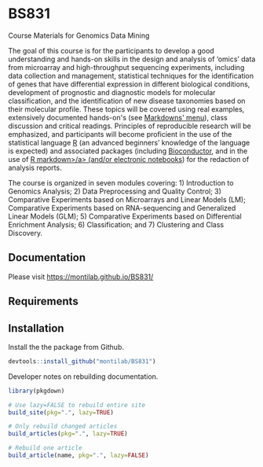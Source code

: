 # BS831
Course Materials for Genomics Data Mining

The goal of this course is for the participants to develop a good
understanding and hands-on skills in the design and analysis of
‘omics’ data from microarray and high-throughput sequencing
experiments, including data collection and management, statistical
techniques for the identification of genes that have differential
expression in different biological conditions, development of
prognostic and diagnostic models for molecular classification, and the
identification of new disease taxonomies based on their molecular
profile. These topics will be covered using real examples, extensively
documented hands-on's (see <a
href="https://rmarkdown.rstudio.com/">Markdowns' menu</a>), class
discussion and critical readings. Principles of reproducible research
will be emphasized, and participants will become proficient in the use
of the statistical language <a
href="https://cran.r-project.org/">R</a> (an advanced beginners’
knowledge of the language is expected) and associated packages
(including <a href="https://bioconductor.org/">Bioconductor</a>, and
in the use of <a href="https://rmarkdown.rstudio.com/">R markdown>/a>
(and/or <a href="https://jupyter.org/">electronic notebooks</a>) for
the redaction of analysis reports.

The course is organized in seven modules covering: 1) Introduction to
Genomics Analysis; 2) Data Preprocessing and Quality Control; 3)
Comparative Experiments based on Microarrays and Linear Models (LM);
Comparative Experiments based on RNA-sequencing and Generalized Linear
Models (GLM); 5) Comparative Experiments based on Differential Enrichment
Analysis; 6) Classification; and 7) Clustering and Class Discovery.


## Documentation

Please visit <https://montilab.github.io/BS831/>

## Requirements

## Installation

Install the the package from Github.

```r
devtools::install_github("montilab/BS831")
```

Developer notes on rebuilding documentation.
```r
library(pkgdown)

# Use lazy=FALSE to rebuild entire site
build_site(pkg=".", lazy=TRUE)

# Only rebuild changed articles
build_articles(pkg=".", lazy=TRUE)

# Rebuild one article
build_article(name, pkg=".", lazy=FALSE)
```
